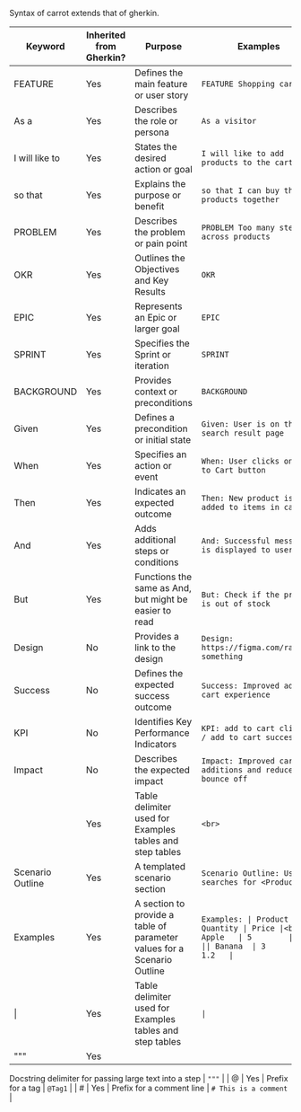Syntax of carrot extends that of gherkin.

| Keyword                    | Inherited from Gherkin? | Purpose                                                                                                                                                                                                                                                                                                           | Examples                                                                                                                                                                                                                                  |
| -------------------------- | ----------------------- | ----------------------------------------------------------------------------------------------------------------------------------------------------------------------------------------------------------------------------------------------------------------------------------------------------------------- | ---------------------------------------------------------------------------------------------------------------------------------------------------------------------------------------------------------------------------------------- |
| FEATURE                    | Yes                     | Defines the main feature or user story                                                                                                                                                                                                                                                                              | ```FEATURE Shopping cart```                                                                                                                                                                                                             |
| As a                       | Yes                     | Describes the role or persona                                                                                                                                                                                                                                                                                      | ```As a visitor```                                                                                                                                                                                                                      |
| I will like to             | Yes                     | States the desired action or goal                                                                                                                                                                                                                                                                                  | ```I will like to add products to the cart```                                                                                                                                                                                           |
| so that                    | Yes                     | Explains the purpose or benefit                                                                                                                                                                                                                                                                                    | ```so that I can buy the products together```                                                                                                                                                                                            |
| PROBLEM                    | Yes                     | Describes the problem or pain point                                                                                                                                                                                                                                                                                | ```PROBLEM Too many steps across products```                                                                                                                                                                                             |
| OKR                        | Yes                     | Outlines the Objectives and Key Results                                                                                                                                                                                                                                                                            | ```OKR```                                                                                                                                                                                                                               |
| EPIC                       | Yes                     | Represents an Epic or larger goal                                                                                                                                                                                                                                                                                  | ```EPIC```                                                                                                                                                                                                                              |
| SPRINT                     | Yes                     | Specifies the Sprint or iteration                                                                                                                                                                                                                                                                                  | ```SPRINT```                                                                                                                                                                                                                            |
| BACKGROUND                 | Yes                     | Provides context or preconditions                                                                                                                                                                                                                                                                                  | ```BACKGROUND```                                                                                                                                                                                                                        |
| Given                      | Yes                     | Defines a precondition or initial state                                                                                                                                                                                                                                                                            | ```Given: User is on the search result page```                                                                                                                                                                                           |
| When                       | Yes                     | Specifies an action or event                                                                                                                                                                                                                                                                                      | ```When: User clicks on Add to Cart button```                                                                                                                                                                                           |
| Then                       | Yes                     | Indicates an expected outcome                                                                                                                                                                                                                                                                                     | ```Then: New product is added to items in cart```                                                                                                                                                                                       |
| And                        | Yes                     | Adds additional steps or conditions                                                                                                                                                                                                                                                                                | ```And: Successful message is displayed to user```                                                                                                                                                                                      |
| But                        | Yes                     | Functions the same as And, but might be easier to read                                                                                                                                                                                                                                                            | ```But: Check if the product is out of stock```                                                                                                                                                                                         |
| Design                     | No                      | Provides a link to the design                                                                                                                                                                                                                                                                                     | ```Design: https://figma.com/random-something```                                                                                                                                                                                        |
| Success                    | No                      | Defines the expected success outcome                                                                                                                                                                                                                                                                              | ```Success: Improved add to cart experience```                                                                                                                                                                                           |
| KPI                        | No                      | Identifies Key Performance Indicators                                                                                                                                                                                                                                                                              | ```KPI: add to cart clicked / add to cart successful```                                                                                                                                                                                 |
| Impact                     | No                      | Describes the expected impact                                                                                                                                                                                                                                                                                     | ```Impact: Improved cart additions and reduced bounce off```                                                                                                                                                                             |
| <br>                       | Yes                     | Table delimiter used for Examples tables and step tables                                                                                                                                                                                                                                                          | ```<br>```                                                                                                                                                                                                                              |
| Scenario Outline           | Yes                     | A templated scenario section                                                                                                                                                                                                                                                                                      | ```Scenario Outline: User searches for <Product>```                                                                                                                                                                                      |
| Examples                   | Yes                     | A section to provide a table of parameter values for a Scenario Outline                                                                                                                                                                                                                                            | ```Examples: \| Product \| Quantity \| Price \|<br>\| Apple   \| 5        \| 2.5   \|\| Banana  \| 3        \| 1.2   \|```                                                                                                            |
| \|                         | Yes                     | Table delimiter used for Examples tables and step tables                                                                                                                                                                                                                                                          | ```\|```                                                                                                                                                                                                                                |
| """                        | Yes                     |

 Docstring delimiter for passing large text into a step                                                                                                                                                                                                                                                            | ```"""```                                                                                                                                                                                                                               |
| @                          | Yes                     | Prefix for a tag                                                                                                                                                                                                                                                                                                   | ```@Tag1```                                                                                                                                                                                                                            |
| #                          | Yes                     | Prefix for a comment line                                                                                                                                                                                                                                                                                         | ```# This is a comment```                                                                                                                                                                                                               |

